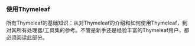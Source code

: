 ### 使用Thymeleaf  

所有Thymeleaf的基础知识：从对Thymeleaf的介绍和如何使用Thymeleaf，到对其所有处理器/工具集的参考。不管是新手还是经验丰富的Thymeleaf用户，都必须阅读此部分。